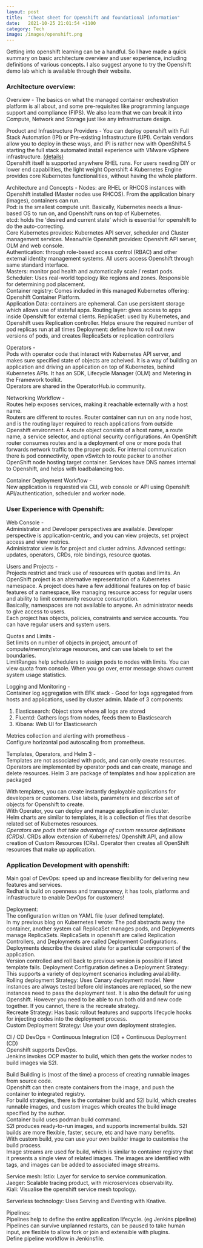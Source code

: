 ```yaml
---
layout: post
title:  "Cheat sheet for Openshift and foundational information"
date:   2021-10-25 21:01:54 +1100
category: Tech
image: /images/openshift.png
---
```


Getting into openshift learning can be a handful. So I have made a quick summary on basic architecture overview and user experience, including definitions of various concepts. I also suggest anyone to try the Openshift demo lab which is available through their website.

### Architecture overview:  
Overview - The basics on what the managed container orchestration platform is all about, and some pre-requisites like programming language support and compliance (FIPS). We also learn that we can break it into Compute, Network and Storage just like any infrastructure design.

Product and Infrastructure Providers - You can deploy openshift with Full Stack Automation (IPI) or Pre-existing Infrastructure (UPI). Certain vendors allow you to deploy in these ways, and IPI is rather new with OpenShift4.5 starting the full stack automated install experience with VMware vSphere infrastructure. [(details)](https://cloud.redhat.com/blog/fully-automated-openshift-deployments-with-vmware-vsphere)   
Openshift itself is supported anywhere RHEL runs.
For users needing DIY or lower end capabilities, the light weight Openshift 4 Kubernetes Engine provides core Kubernetes functionalities, without having the whole platform.

Architecture and Concepts - 
Nodes: are RHEL or RHCOS instances with Openshift installed (Master nodes use RHCOS). From the application binary (images), containers can run.   
Pod: is the smallest compute unit. Basically, Kubernetes needs a linux-based OS to run on, and Openshift runs on top of Kubernetes.   
etcd: holds the 'desired and current state' which is essential for openshift to do the auto-correcting.   
Core Kubernetes provides: Kubernetes API server, scheduler and Cluster management services. Meanwhile Openshift provides: Openshift API server, OLM and web console.   
Authentication: through role-based access control (RBAC) and other external identity management systems. All users access Openshift through same standard interface.   
Masters:  monitor pod health and automatically scale / restart pods.   
Scheduler: Uses real-world topology like regions and zones. Responsible for determining pod placement.   
Container registry: Comes included in this managed Kubernetes offering: Openshift Container Platform.   
Application Data: containers are ephemeral. Can use persistent storage which allows use of stateful apps.
Routing layer: gives access to apps inside Openshift for external clients.
ReplicaSet: used by Kubernetes, and Openshift uses Replication controller. Helps ensure the required number of pod replicas run at all times
Deployment: define how to roll out new versions of pods, and creates ReplicaSets or replication controllers

Operators -   
Pods with operator code that interact with Kubernetes API server, and makes sure specified state of objects are acheived. It is a way of building an application and driving an application on top of Kubernetes, behind Kubernetes APIs. It has an SDK, Lifecycle Manager (OLM) and Metering in the Framework toolkit.   
Operators are shared in the OperatorHub.io community. 

Networking Workflow -   
Routes help exposes services, making it reachable externally with a host name.   
Routers are different to routes. Router container can run on any node host, and is the routing layer required to reach applications from outside Openshift environment.
A route object consists of a host name, a route name, a service selector, and optional security configurations. An OpenShift router consumes routes and is a deployment of one or more pods that forwards network traffic to the proper pods.
For internal communication there is pod connectivity, open vSwitch to route packer to another OpenShift node hosting target container.
Services have DNS names internal to Openshift, and helps with loadbalancing too.


Container Deployment Workflow -   
New application is requested via CLI, web console or API using Openshift API/authentication, scheduler and worker node.


### User Experience with Openshift:

Web Console -   
Administrator and Developer perspectives are available. Developer perspective is application-centric, and you can view projects, set project access and view metrics.   
Administrator view is for project and cluster admins. Advanced settings: updates, operators, CRDs, role bindings, resource quotas.

Users and Projects -   
Projects restrict and track use of resources with quotas and limits. An OpenShift project is an alternative representation of a Kubernetes namespace. A project does have a few additional features on top of basic features of a namespace, like managing resource access for regular users and ability to limit community resource consumption.   
Basically, namespaces are not available to anyone. An administrator needs to give access to users.   
Each project has objects, policies, constraints and service accounts.
You can have regular users and system users.

Quotas and Limits -   
Set limits on number of objects in project, amount of compute/memory/storage resources, and can use labels to set the boundaries.   
LimitRanges help schedulers to assign pods to nodes with limits.
You can view quota from console. When you go over, error message shows current system usage statistics.

Logging and Monitoring -   
Container log aggregation with EFK stack - 
Good for logs aggregated from hosts and applications, used by cluster admin. Made of 3 components:   
1. Elasticsearch: Object store where all logs are stored   
2. Fluentd: Gathers logs from nodes, feeds them to Elasticsearch   
3. Kibana: Web UI for Elasticsearch

Metrics collection and alerting with prometheus -   
Configure horizontal pod autoscaling from prometheus.

Templates, Operators, and Helm 3 -   
Templates are not associated with pods, and can only create resources.
Operators are implemented by operator pods and can create, manage and delete resources.
Helm 3 are package of templates and how application are packaged

With templates, you can create instantly deployable applications for developers or customers. Use labels, parameters and describe set of objects for Openshift to create.   
With Operator, you can deploy and manage application in cluster.   
Helm charts are similar to templates, it is a collection of files that describe related set of Kubernetes resources.   
*Operators are pods that take advantage of custom resource definitions (CRDs)*. CRDs allow extension of Kubernetes/ Openshift API, and allow creation of Custom Resources (CRs). Operator then creates all OpenShift resources that make up application.


### Application Development with openshift:

Main goal of DevOps: speed up and increase flexibility for delivering new features and services.   
Redhat is build on openness and transparency, it has tools, platforms and infrastructure to enable DevOps for customers!   

Deployment:   
The configuration written on YAML file (user defined template).   
In my previous blog on Kubernetes I wrote: The pod abstracts away the container, another system call ReplicaSet manages pods, and Deployments manage ReplicaSets. ReplicaSets in openshift are called Replication Controllers, and Deployments are called Deployment Configurations. Deployments describe the desired state for a particular component of the application.   
Version controlled and roll back to previous version is possible if latest template fails.
Deployment Configuration defines a Deployment Strategy:   This supports a variety of deployment scenarios including availability.   
Rolling deployment Strategy:   Uses Canary deployment model. New instances are always tested before old instances are replaced, so the new instances need to pass the deployment test. It is also the default for using Openshift. However you need to be able to run both old and new code together. If you cannot, there is the recreate strategy.   
Recreate Strategy: Has basic rollout features and supports lifecycle hooks for injecting codes into the deployment process.   
Custom Deployment Strategy: Use your own deployment strategies.   


CI / CD
DevOps = Continuous Integration (CI) + Continuous Deployment (CD)   
Openshift supports DevOps.   
Jenkins invokes OCP master to build, which then gets the worker nodes to build images via S2I.

Build
Building is (most of the time) a process of creating runnable images from source code.   
Openshift can then create containers from the image, and push the container to integrated registry.   
For build strategies, there is the container build and S2I build, which creates runnable images, and custom images which creates the build image specified by the author.   
Container build uses podman build command.   
S2I produces ready-to-run images, and supports incremental builds. S2I builds are more flexible, faster, secure, etc and have many benefits.   
With custom build, you can use your own builder image to customise the build process.   
Image streams are used for build, which is similar to container registry that it presents a single view of related images. The images are identified with tags, and images can be added to associated image streams.

Service mesh:
Istio: Layer for service to service communication.   
Jaeger: Scalable tracing product, with microservices observability.   
Kiali: Visualise the openshift service mesh topology.   

Serverless technology:
Uses Serving and Eventing with Knative.

Pipelines:   
Pipelines help to define the entire application lifecycle. (eg Jenkins pipeline)   
Pipelines can survive unplanned restarts, can be paused to take human input, are flexible to allow fork or join and extensible with plugins.   
Define pipeline workflow in Jenkinsfile.   

